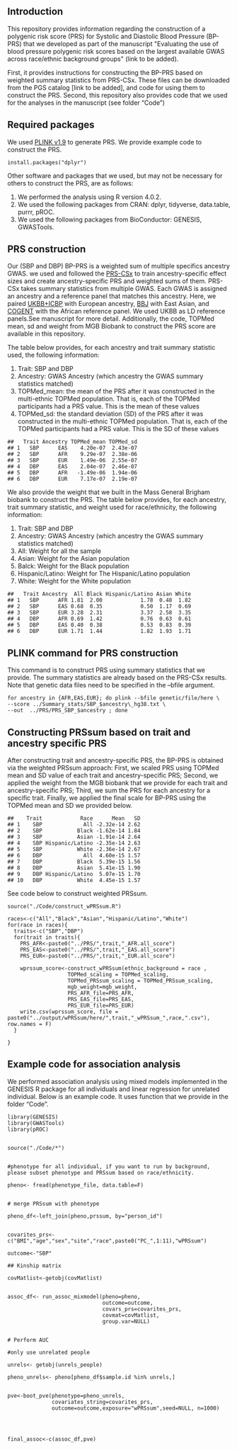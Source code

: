 ## Introduction

This repository provides information regarding the construction of a
polygenic risk score (PRS) for Systolic and Diastolic Blood Pressure (BP-PRS)
that we developed as part of the manuscript "Evaluating the use of blood
pressure polygenic risk scores based on the largest available GWAS
across race/ethnic background groups" (link to be added).

First, it provides instructions for constructing the BP-PRS based on
weighted summary statistics from PRS-CSx. These files can be downloaded
from the PGS catalog \[link to be added\], and code for using them to
construct the PRS. Second, this repository also provides code that we
used for the analyses in the manuscript (see folder “Code”)

## Required packages

We used [PLINK v1.9](https://www.cog-genomics.org/plink/ "PLINK v1.9")
to generate PRS. We provide example code to construct the
PRS.

    install.packages("dplyr")

Other software and packages that we used, but may not be necessary for
others to construct the PRS, are as follows:  
1. We performed the analysis using R version 4.0.2.  
2. We used the following packages from CRAN: dplyr, tidyverse,
data.table, purrr, pROC.  
3. We used the following packages from BioConductor: GENESIS,
GWASTools.  

## PRS construction

Our (SBP and DBP) BP-PRS is a weighted sum of multiple specifics
ancestry GWAS. we used and followed the
[PRS-CSx](https://github.com/getian107/PRScsx "PRS-CSx") to train
ancestry-specific effect sizes and create ancestry-specific PRS and
weighted sums of them. PRS-CSx takes summary statistics from multiple
GWAS. Each GWAS is assigned an ancestry and a reference panel that
matches this ancestry. Here, we paired
[UKBB+ICBP](https://www.nature.com/articles/s41588-018-0205-x,%22UKBB+ICBP%22)
with European ancestry,
[BBJ](https://www.nature.com/articles/s41588-018-0047-6 "BBJ") with East
Asian, and
[COGENT](https://journals.plos.org/plosgenetics/article?id=10.1371/journal.pgen.1006728 "COGENT")
with the African reference panel. We used UKBB as LD reference
panels.See manuscript for more detail. Additionally, the code, TOPMed
mean, sd and weight from MGB Biobank to construct the PRS score are
available in this repository.  

The table below provides, for each ancestry and trait summary statistic
used, the following information:  

1.  Trait: SBP and DBP  
2.  Ancestry: GWAS Ancestry (which ancestry the GWAS summary statistics
    matched)  
3.  TOPMed\_mean: the mean of the PRS after it was constructed in the
    multi-ethnic TOPMed population. That is, each of the TOPMed
    participants had a PRS value. This is the mean of these values  
4.  TOPMed\_sd: the standard deviation (SD) of the PRS after it was
    constructed in the multi-ethnic TOPMed population. That is, each of
    the TOPMed participants had a PRS value. This is the SD of these
    values  

<!-- -->

    ##   Trait Ancestry TOPMed_mean TOPMed_sd
    ## 1   SBP      EAS    4.20e-07  2.43e-07
    ## 2   SBP      AFR    9.29e-07  2.38e-06
    ## 3   SBP      EUR    1.49e-06  2.55e-07
    ## 4   DBP      EAS    2.04e-07  2.46e-07
    ## 5   DBP      AFR   -1.49e-06  1.94e-06
    ## 6   DBP      EUR    7.17e-07  2.19e-07

We also provide the weight that we built in the Mass General Brigham
biobank to construct the PRS. The table below provides, for each
ancestry, trait summary statistic, and weight used for race/ethnicity,
the following information:  

1.  Trait: SBP and DBP  
2.  Ancestry: GWAS Ancestry (which ancestry the GWAS summary statistics
    matched)  
3.  All: Weight for all the sample  
4.  Asian: Weight for the Asian population  
5.  Balck: Weight for the Black population  
6.  Hispanic/Latino: Weight for The Hispanic/Latino population  
7.  White: Weight for the White population  

<!-- -->

    ##   Trait Ancestry  All Black Hispanic/Latino Asian White
    ## 1   SBP      AFR 1.81  2.00            1.78  0.48  1.82
    ## 2   SBP      EAS 0.68  0.35            0.50  1.17  0.69
    ## 3   SBP      EUR 3.28  2.31            3.37  2.58  3.35
    ## 4   DBP      AFR 0.69  1.42            0.76  0.63  0.61
    ## 5   DBP      EAS 0.40  0.38            0.53  0.83  0.39
    ## 6   DBP      EUR 1.71  1.44            1.82  1.93  1.71

## PLINK command for PRS construction

This command is to construct PRS using summary statistics that we
provide. The summary statistics are already based on the PRS-CSx
results. Note that genetic data files need to be specified in the –bfile
argument.

    for ancestry in {AFR,EAS,EUR}; do plink --bfile genetic/file/here \
    --score ../Summary_stats/SBP_$ancestry\_hg38.txt \
    --out  ../PRS/PRS_SBP_$ancestry ; done

## Constructing PRSsum based on trait and ancestry specific PRS

After constructing trait and ancestry-specific PRS, the BP-PRS is
obtained via the weighted PRSsum approach: First, we scaled PRS using
TOPMed mean and SD value of each trait and ancestry-specific PRS;
Second, we applied the weight from the MGB biobank that we provide for
each trait and ancestry-specific PRS; Third, we sum the PRS for each
ancestry for a specific trait. Finally, we applied the final scale for
BP-PRS using the TOPMed mean and SD we provided below.  

    ##    Trait            Race      Mean   SD
    ## 1    SBP             All -2.32e-14 2.62
    ## 2    SBP           Black -1.62e-14 1.84
    ## 3    SBP           Asian -1.91e-14 2.64
    ## 4    SBP Hispanic/Latino -2.35e-14 2.63
    ## 5    SBP           White -2.36e-14 2.67
    ## 6    DBP             All  4.60e-15 1.57
    ## 7    DBP           Black  5.39e-15 1.56
    ## 8    DBP           Asian  5.41e-15 1.90
    ## 9    DBP Hispanic/Latino  5.07e-15 1.70
    ## 10   DBP           White  4.45e-15 1.57

See code below to construct weighted PRSsum.

    source("./Code/construct_wPRSsum.R")

    races<-c("All","Black","Asian","Hispanic/Latino","White")
    for(race in races){
      traits<-c("SBP","DBP")
      for(trait in traits){
        PRS_AFR<-paste0("../PRS/",trait,"_AFR.all_score")
        PRS_EAS<-paste0("../PRS/",trait,"_EAS.all_score")
        PRS_EUR<-paste0("../PRS/",trait,"_EUR.all_score")

        wprssum_score<-construct_wPRSsum(ethnic_background = race ,
                       TOPMed_scaling = TOPMed_scaling,
                       TOPMed_PRSsum_scaling = TOPMed_PRSsum_scaling,
                       mgb_weight=mgb_weight,
                       PRS_AFR_file=PRS_AFR,
                       PRS_EAS_file=PRS_EAS,
                       PRS_EUR_file=PRS_EUR)
        write.csv(wprssum_score, file = paste0("../output/wPRSsum/here/",trait,"_wPRSsum_",race,".csv"), row.names = F)
      }
      
    }

## Example code for association analysis

We performed association analysis using mixed models implemented in the
GENESIS R package for all individuals and linear regression for
unrelated individual. Below is an example code. It uses function that we
provide in the folder “Code”.

    library(GENESIS)
    library(GWASTools)
    library(pROC)


    source("./Code/*")


    #phenotype for all individual, if you want to run by background, please subset phenotype and PRSsum based on race/ethnicity.

    pheno<- fread(phenotype_file, data.table=F)


    # merge PRSsum with phenotype

    pheno_df<-left_join(pheno,prssum, by="person_id")


    covarites_prs<- c("BMI","age","sex","site","race",paste0("PC_",1:11),"wPRSsum")

    outcome<-"SBP"

    ## Kinship matrix

    covMatlist<-getobj(covMatlist)


    assoc_df<- run_assoc_mixmodel(pheno=pheno,
                                  outcome=outcome,
                                  covars_prs=covarites_prs, 
                                  covmat=covMatlist,
                                  group.var=NULL)


    # Perform AUC

    #only use unrelated people

    unrels<- getobj(unrels_people)

    pheno_unrels<- pheno[pheno_df$sample.id %in% unrels,]


    pve<-boot_pve(phenotype=pheno_unrels,
                  covariates_string=covarites_prs,
                  outcome=outcome,exposure="wPRSsum",seed=NULL, n=1000)




    final_assoc<-c(assoc_df,pve)

